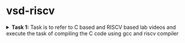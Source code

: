 # vsd-riscv

<details>
<summary><b>Task 1:</b> Task is to refer to C based and RISCV based lab videos and execute the task of compiling the C code using gcc and riscv compiler</summary>

### C Language based LAB
We have to follow the given steps to compile any **.c** file in our machine:  
1. Open the terminal and locate to the directory where you want to create your file. Then run the following command:

	```
	gedit shabaz.c
	```  
2. This will open the text editor and allows you to write the code. You have to write the C code of printing the sum of n numbers. Once you are done with your code, press ```Ctrl + S``` to save your file, and then press ```Ctrl + W``` to close the editor.   
3. To the C code on your terminal, run the following command:

	```
	gcc shabaz.c
	./a.out
	```
 ![Image](https://github.com/user-attachments/assets/291c6dc0-76ba-4373-bdb0-0f8aed49acfd)
 
